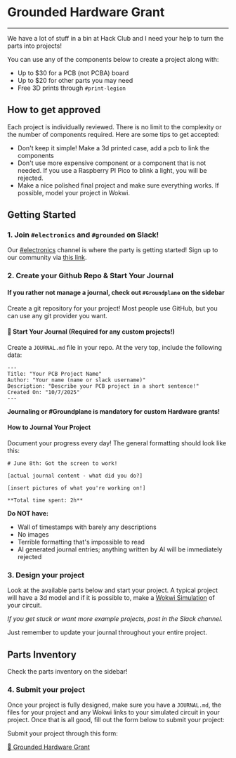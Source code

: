 # Grounded Hardware Grant

---

We have a lot of stuff in a bin at Hack Club and I need your help to turn the parts into projects!

You can use any of the components below to create a project along with:

- Up to $30 for a PCB (not PCBA) board
- Up to $20 for other parts you may need
- Free 3D prints through `#print-legion`

## How to get approved

Each project is individually reviewed. There is no limit to the complexity or the number of components required. Here are some tips to get accepted:

- Don't keep it simple! Make a 3d printed case, add a pcb to link the components
- Don't use more expensive component or a component that is not needed. If you use a Raspberry PI Pico to blink a light, you will be rejected.
- Make a nice polished final project and make sure everything works. If possible, model your project in Wokwi.

## Getting Started

### 1. Join `#electronics` and `#grounded` on Slack!

Our [#electronics](https://hackclub.slack.com/archives/C0948RT0C1M) channel is where the party is getting started! Sign up to our community via [this link](https://hackclub.com/slack/?event=grounded).

### 2. Create your Github Repo & Start Your Journal

#### If you rather not manage a journal, check out `#Groundplane` on the sidebar

Create a git repository for your project! Most people use GitHub, but you can use any git provider you want.

#### 📝 Start Your Journal (Required for any custom projects!)

Create a `JOURNAL.md` file in your repo. At the very top, include the following data:

```
---
Title: "Your PCB Project Name"
Author: "Your name (name or slack username)"
Description: "Describe your PCB project in a short sentence!"
Created On: "10/7/2025"
---
```

**Journaling or #Groundplane is mandatory for custom Hardware grants!**

#### How to Journal Your Project

Document your progress every day! The general formatting should look like this:

```
# June 8th: Got the screen to work!

[actual journal content - what did you do?]

[insert pictures of what you're working on!]

**Total time spent: 2h**
```

**Do NOT have:**
- Wall of timestamps with barely any descriptions
- No images
- Terrible formatting that's impossible to read
- AI generated journal entries; anything written by AI will be immediately rejected

### 3. Design your project

Look at the available parts below and start your project. A typical project will have a 3d model and if it is possible to, make a [Wokwi Simulation](https://hackclub.com/slack/?event=grounded) of your circuit.

*If you get stuck or want more example projects, post in the Slack channel.*

Just remember to update your journal throughout your entire project.

## Parts Inventory

Check the parts inventory on the sidebar!

### 4. Submit your project

Once your project is fully designed, make sure you have a `JOURNAL.md`, the files for your project and any Wokwi links to your simulated circuit in your project. Once that is all good, fill out the form below to submit your project:

Submit your project through this form:

[🔗 Grounded Hardware Grant](https://forms.hackclub.com/grounded-hardware)